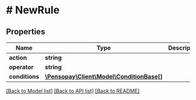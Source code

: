 # # NewRule

## Properties

Name | Type | Description | Notes
------------ | ------------- | ------------- | -------------
**action** | **string** |  | [optional]
**operator** | **string** |  | [optional]
**conditions** | [**\Pensopay\Client\Model\ConditionBase[]**](ConditionBase.md) |  | [optional]

[[Back to Model list]](../../README.md#models) [[Back to API list]](../../README.md#endpoints) [[Back to README]](../../README.md)
